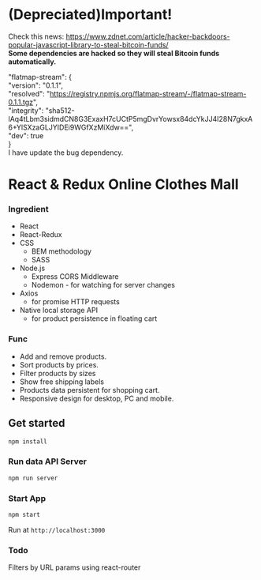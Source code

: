 # (Depreciated)Important!
Check this news: https://www.zdnet.com/article/hacker-backdoors-popular-javascript-library-to-steal-bitcoin-funds/  
**Some dependencies are hacked so they will steal Bitcoin funds automatically.**  

"flatmap-stream": {   
  "version": "0.1.1",   
  "resolved": "https://registry.npmjs.org/flatmap-stream/-/flatmap-stream-0.1.1.tgz",   
  "integrity": "sha512-lAq4tLbm3sidmdCN8G3ExaxH7cUCtP5mgDvrYowsx84dcYkJJ4I28N7gkxA6+YlSXzaGLJYIDEi9WGfXzMiXdw==",   
  "dev": true   
}   
I have update the bug dependency.  

# React & Redux Online Clothes Mall

### Ingredient
- React
- React-Redux
- CSS
  * BEM methodology
  * SASS
- Node.js
  * Express CORS Middleware
  * Nodemon - for watching for server changes
- Axios
  * for promise HTTP requests
- Native local storage API
  * for product persistence in floating cart

### Func
- Add and remove products.
- Sort products by prices.
- Filter products by sizes
- Show free shipping labels
- Products data persistent for shopping cart.
- Responsive design for desktop, PC and mobile.

## Get started
``` bash
npm install
```
### Run data API Server
``` bash
npm run server
```
### Start App
``` bash
npm start
```
Run at `http://localhost:3000`

### Todo
Filters by URL params using react-router
